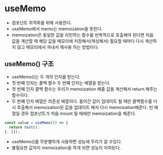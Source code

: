# useMemo
- 컴포넌트 최적화를 위해 사용한다.
- useMemo에서 memo는 memoization을 뜻한다. 
- memoization은 동일한 값을 리턴하는 함수를 반복적으로 호출해야 된다면 처음 값을 계산할 때 해당 값을 메모리에 저장해서(캐싱해서) 필요할 때마다 다시 계산하지 않고 메모리에서 꺼내서 재사용 하는 방법이다.

## useMemo() 구조
- useMemo()는 두 개의 인자를 받는다.
- 첫 번째 인자는 콜백 함수 두 번째 인자는 배열을 받는다.
- 첫 번째 인자 콜백 함수는 우리가 memoization 해줄 값을 계산해서 return 해주는 함수이다.
- 두 번째 인자 배열은 의존성 배열이다. 들어간 값이 업데이트 될 때만 콜백함수를 다시 호출해서 memoization된 값을 업데이트 해서 다시 memoization해준다. 빈 배열일 경우 컴포넌트가 처음 mount 될 때에만 memoization을 해준다.
```js
const value = useMemo(() => {
  return test();
}, []);
```
- useMemo()를 무분별하게 사용하면 성능에 무리가 갈 수있다.
- 불필요한 값까지 memoization을 하게 되면 성능이 저하된다.
